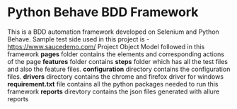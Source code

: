# Python Behave BDD Framework 
This is a BDD automation framework developed on Selenium and Python Behave.
Sample test side used in this project is - https://www.saucedemo.com/
Project Object Model followed in this framework
**pages** folder contains the elements and corresponding actions of the page
**features** folder contains **steps** folder which has all the test files and also the feature files.
**configuration** directory contains the configuration files.
**drivers** directory contains the chrome and firefox driver for windows
**requirement.txt** file contains all the python packages needed to run this framework
**reports** direvtory contains the json files generated with allure reports
